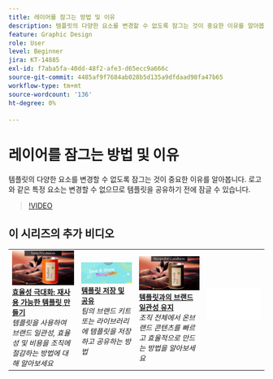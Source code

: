 ```yaml
---
title: 레이어를 잠그는 방법 및 이유
description: 템플릿의 다양한 요소를 변경할 수 없도록 잠그는 것이 중요한 이유를 알아봅니다.
feature: Graphic Design
role: User
level: Beginner
jira: KT-14885
exl-id: f7aba5fa-40dd-48f2-afe3-d65ecc9a666c
source-git-commit: 4485af9f7684ab028b5d135a9dfdaad98fa47b65
workflow-type: tm+mt
source-wordcount: '136'
ht-degree: 0%

---
```


# 레이어를 잠그는 방법 및 이유

템플릿의 다양한 요소를 변경할 수 없도록 잠그는 것이 중요한 이유를 알아봅니다. 로고와 같은 특정 요소는 변경할 수 없으므로 템플릿을 공유하기 전에 잠글 수 있습니다.

>[!VIDEO](https://video.tv.adobe.com/v/3427095?quality=12&learn=on&hidetitle=true)

## 이 시리즈의 추가 비디오

<table style="table-layout:fixed">
<tr>
   <td>
         <a href="create-templates.md">
            <img alt="효율성 극대화: 재사용 가능한 템플릿 만들기" src="assets/create-template.png" />
         </a>
         <div>
         <a href="create-templates.md"><strong>효율성 극대화: 재사용 가능한 템플릿 만들기</strong></a>
         </div>
         <em>템플릿을 사용하여 브랜드 일관성, 효율성 및 비용을 조직에 절감하는 방법에 대해 알아보세요</em>
         <br>
   </td>
   <td>
         <a href="share-templates.md">
            <img alt="템플릿 저장 및 공유" src="assets/share-templates.png" />
         </a>
         <div>
         <a href="share-templates.md"><strong>템플릿 저장 및 공유</strong></a>
         </div>
         <em>팀의 브랜드 키트 또는 라이브러리에 템플릿을 저장하고 공유하는 방법</em>
         <br>
   </td>
   <td>
         <a href="use-templates.md">
            <img alt="템플릿과의 원활한 브랜드 일관성" src="assets/use-templates.png" />
         </a>
         <div>
         <a href="use-templates.md"><strong>템플릿과의 브랜드 일관성 유지</strong></a>
         </div>
         <em>조직 전체에서 온브랜드 콘텐츠를 빠르고 효율적으로 만드는 방법을 알아보세요</em>
         <br>
   </td>
   <td>
      <img alt="스페이서" src="../assets/Whitespacer.png" />
      <div>
      <br>
   </td>
</tr>
</table>
